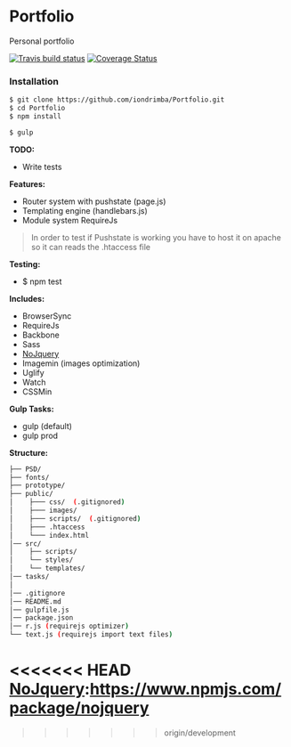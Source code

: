 # Portfolio 
Personal portfolio

[![Travis build status](https://travis-ci.org/iondrimba/Portfolio.svg?branch=master)](https://travis-ci.org/iondrimba/Portfolio) [![Coverage Status](https://coveralls.io/repos/github/iondrimba/Portfolio/badge.svg?branch=master)](https://coveralls.io/github/iondrimba/Portfolio?branch=master)

### Installation

```sh
$ git clone https://github.com/iondrimba/Portfolio.git
$ cd Portfolio
$ npm install

$ gulp
```

__TODO:__
 * Write tests

__Features:__
 * Router system with pushstate (page.js)
 * Templating engine (handlebars.js)
 * Module system RequireJs

> In order to test if Pushstate is working
> you have to host it on apache so it can reads the .htaccess file

__Testing:__
 * $ npm test

__Includes:__
  * BrowserSync
  * RequireJs
  * Backbone 
  * Sass
  * [NoJquery]
  * Imagemin (images optimization)
  * Uglify
  * Watch
  * CSSMin

__Gulp Tasks:__

 * gulp (default)
 * gulp prod

__Structure:__

````bash
├── PSD/
├── fonts/
├── prototype/
├── public/
│    ├─── css/  (.gitignored)
│    ├─── images/
│    ├─── scripts/  (.gitignored)
│    ├─── .htaccess
│    └─── index.html
│── src/
│    ├── scripts/
│    └── styles/
│    └── templates/
│── tasks/
│
│── .gitignore
│── README.md
│── gulpfile.js
│── package.json
│── r.js (requirejs optimizer)
└── text.js (requirejs import text files)
````

<<<<<<< HEAD
[NoJquery]:<https://www.npmjs.com/package/nojquery>
=======
[NoJquery]:<https://www.npmjs.com/package/nojquery>
>>>>>>> origin/development
